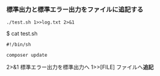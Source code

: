 ### 標準出力と標準エラー出力をファイルに追記する
```
./test.sh 1>>log.txt 2>&1
```

$ cat test.sh
```
#!/bin/sh

composer update
```

2>&1 標準エラー出力を標準出力へ
1>>[FILE] ファイルへ**追記**

